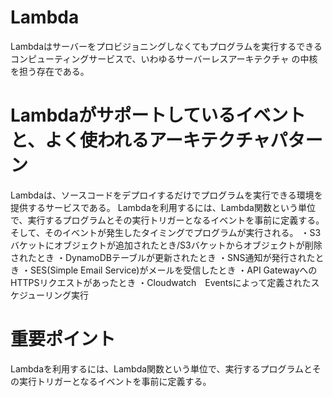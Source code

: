 # Lambda
Lambdaはサーバーをプロビジョニングしなくてもプログラムを実行するできるコンピューティングサービスで、いわゆるサーバーレスアーキテクチャ
の中核を担う存在である。

# Lambdaがサポートしているイベントと、よく使われるアーキテクチャパターン
Lambdaは、ソースコードをデプロイするだけでプログラムを実行できる環境を提供するサービスである。
Lambdaを利用するには、Lambda関数という単位で、実行するプログラムとその実行トリガーとなるイベントを事前に定義する。
そして、そのイベントが発生したタイミングでプログラムが実行される。
・S3バケットにオブジェクトが追加されたとき/S3バケットからオブジェクトが削除されたとき
・DynamoDBテーブルが更新されたとき
・SNS通知が発行されたとき
・SES(Simple Email Service)がメールを受信したとき
・API GatewayへのHTTPSリクエストがあったとき
・Cloudwatch　Eventsによって定義されたスケジューリング実行

# 重要ポイント
Lambdaを利用するには、Lambda関数という単位で、実行するプログラムとその実行トリガーとなるイベントを事前に定義する。
